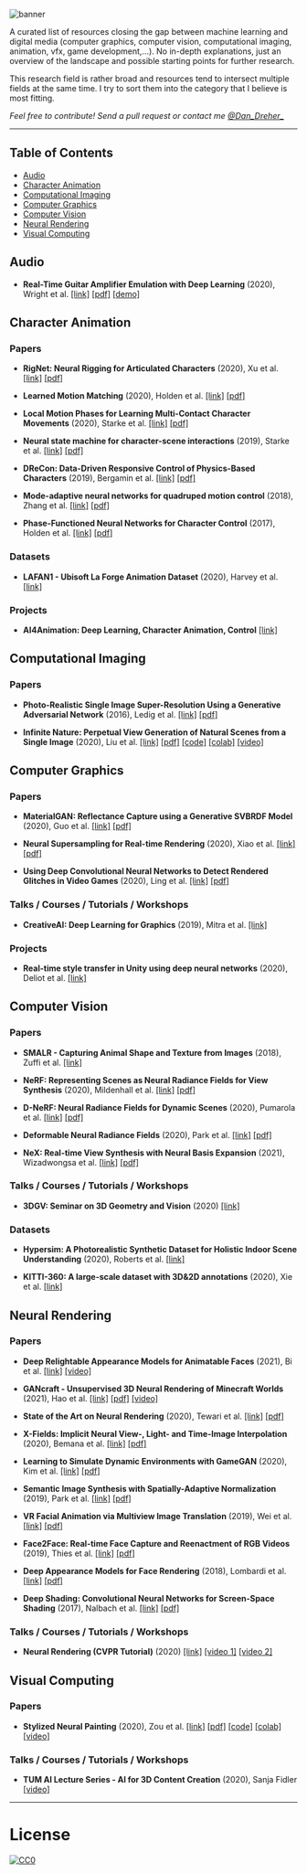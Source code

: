 ![banner](https://github.com/DDreher/awesome-ml-for-digital-media/blob/master/assets/banner.png)

A curated list of resources closing the gap between machine learning and digital media (computer graphics, computer vision, computational imaging, animation, vfx, game development,...).
No in-depth explanations, just an overview of the landscape and possible starting points for further research.    

This research field is rather broad and resources tend to intersect multiple fields at the same time.
I try to sort them into the category that I believe is most fitting.    

_Feel free to contribute! Send a pull request or contact me [@Dan_Dreher_](https://twitter.com/dan_dreher_)_

____

## Table of Contents

* [Audio](#audio)
* [Character Animation](#character-animation)
* [Computational Imaging](#computer-graphics)
* [Computer Graphics](#computer-graphics)
* [Computer Vision](#computer-vision)
* [Neural Rendering](#neural-rendering)
* [Visual Computing](#visual-computing)

## Audio

* **Real-Time Guitar Amplifier Emulation with Deep Learning** (2020), Wright et al. [[link]](https://www.mdpi.com/2076-3417/10/3/766) [[pdf]](https://www.mdpi.com/2076-3417/10/3/766/pdf) [[demo]](http://research.spa.aalto.fi/publications/papers/applsci-deep/)

## Character Animation

### Papers

* **RigNet: Neural Rigging for Articulated Characters** (2020), Xu et al. [[link]](https://zhan-xu.github.io/rig-net/) [[pdf]](https://people.cs.umass.edu/~zhanxu/papers/RigNet.pdf)

* **Learned Motion Matching** (2020), Holden et al. [[link]](http://theorangeduck.com/page/learned-motion-matching) [[pdf]](http://theorangeduck.com/media/uploads/other_stuff/Learned_Motion_Matching.pdf)

* **Local Motion Phases for Learning Multi-Contact Character Movements** (2020), Starke et al. [[link]](https://github.com/sebastianstarke/AI4Animation) [[pdf]](https://github.com/sebastianstarke/AI4Animation/raw/master/Media/SIGGRAPH_2020/Paper.pdf)

* **Neural state machine for character-scene interactions** (2019), Starke et al. [[link]](https://github.com/sebastianstarke/AI4Animation) [[pdf]](https://github.com/sebastianstarke/AI4Animation/raw/master/Media/SIGGRAPH_Asia_2019/Paper.pdf)

* **DReCon: Data-Driven Responsive Control of Physics-Based Characters** (2019), Bergamin et al. [[link]](https://montreal.ubisoft.com/en/drecon-data-driven-responsive-control-of-physics-based-characters/) [[pdf]](https://static-wordpress.akamaized.net/montreal.ubisoft.com/wp-content/uploads/2019/11/13214229/DReCon.pdf)

* **Mode-adaptive neural networks for quadruped motion control** (2018), Zhang et al. [[link]](https://github.com/sebastianstarke/AI4Animation) [[pdf]](https://github.com/sebastianstarke/AI4Animation/raw/master/Media/SIGGRAPH_2018/Paper.pdf)

* **Phase-Functioned Neural Networks for Character Control** (2017), Holden et al. [[link]](http://theorangeduck.com/page/phase-functioned-neural-networks-character-control) [[pdf]](http://theorangeduck.com/media/uploads/other_stuff/phasefunction.pdf)

### Datasets

* **LAFAN1 - Ubisoft La Forge Animation Dataset** (2020), Harvey et al. [[link]](https://github.com/ubisoft/Ubisoft-LaForge-Animation-Dataset)

### Projects

* **AI4Animation: Deep Learning, Character Animation, Control** [[link]](https://github.com/sebastianstarke/AI4Animation)

## Computational Imaging

### Papers

* **Photo-Realistic Single Image Super-Resolution Using a Generative Adversarial Network** (2016), Ledig et al. [[link]](https://arxiv.org/abs/1609.04802) [[pdf]](https://arxiv.org/pdf/1609.04802)

* **Infinite Nature: Perpetual View Generation of Natural Scenes from a Single Image** (2020), Liu et al. [[link]](https://infinite-nature.github.io) [[pdf]](https://arxiv.org/pdf/2012.09855) [[code]](https://github.com/google-research/google-research/blob/master/infinite_nature) [[colab]](https://colab.research.google.com/github/google-research/google-research/blob/master/infinite_nature/infinite_nature_demo.ipynb) [[video]](https://youtu.be/oXUf6anNAtc)

## Computer Graphics

### Papers

* **MaterialGAN: Reflectance Capture using a Generative SVBRDF Model** (2020), Guo et al. [[link]](https://shuangz.com/projects/materialgan-sa20/) [[pdf]](https://shuangz.com/projects/materialgan-sa20/materialgan-sa20.pdf)

* **Neural Supersampling for Real-time Rendering** (2020), Xiao et al. [[link]](https://research.fb.com/blog/2020/07/introducing-neural-supersampling-for-real-time-rendering/) [[pdf]](https://research.fb.com/wp-content/uploads/2020/06/Neural-Supersampling-for-Real-time-Rendering.pdf)

* **Using Deep Convolutional Neural Networks to Detect Rendered Glitches in Video Games** (2020), Ling et al. [[link]](https://www.ea.com/seed/news/using-deep-convolutional-neural-networks-detect-glitches?Campaign_Source=ea+insiders&es_id=b22058bee4) [[pdf]](https://media.contentapi.ea.com/content/dam/ea/seed/presentations/seed-using-deep-convolutional-neural-networks-detect-glitches-paper.pdf)

### Talks / Courses / Tutorials / Workshops

* **CreativeAI: Deep Learning for Graphics** (2019), Mitra et al. [[link]](https://geometry.cs.ucl.ac.uk/creativeai/)

### Projects

* **Real-time style transfer in Unity using deep neural networks** (2020), Deliot et al. [[link]](https://blogs.unity3d.com/2020/11/25/real-time-style-transfer-in-unity-using-deep-neural-networks/)

## Computer Vision

### Papers

* **SMALR - Capturing Animal Shape and Texture from Images** (2018), Zuffi et al. [[link]](http://smalr.is.tue.mpg.de/)

* **NeRF: Representing Scenes as Neural Radiance Fields for View Synthesis** (2020), Mildenhall et al. [[link]](https://www.matthewtancik.com/nerf) [[pdf]](https://arxiv.org/pdf/2003.08934)
 
* **D-NeRF: Neural Radiance Fields for Dynamic Scenes** (2020), Pumarola et al. [[link]](https://www.albertpumarola.com/research/D-NeRF/) [[pdf]](https://arxiv.org/pdf/2011.13961)
 
* **Deformable Neural Radiance Fields** (2020), Park et al. [[link]](https://nerfies.github.io/) [[pdf]](https://arxiv.org/pdf/2011.12948.pdf)
 
* **NeX: Real-time View Synthesis with Neural Basis Expansion** (2021), Wizadwongsa et al. [[link]](https://nex-mpi.github.io/) [[pdf]](https://arxiv.org/pdf/2103.05606.pdf)
 
### Talks / Courses / Tutorials / Workshops

* **3DGV: Seminar on 3D Geometry and Vision** (2020) [[link]](https://3dgv.github.io/)

### Datasets

* **Hypersim: A Photorealistic Synthetic Dataset for Holistic Indoor Scene Understanding** (2020), Roberts et al. [[link]](https://github.com/apple/ml-hypersim/)

* **KITTI-360: A large-scale dataset with 3D&2D annotations** (2020), Xie et al. [[link]](http://www.cvlibs.net/datasets/kitti-360/)

## Neural Rendering

### Papers

* **Deep Relightable Appearance Models for Animatable Faces** (2021), Bi et al. [[link]](https://sai-bi.github.io/project/sig21_avatar/index.html) [[video]](https://www.youtube.com/watch?v=5YigyNvt4GE)

* **GANcraft - Unsupervised 3D Neural Rendering of Minecraft Worlds** (2021), Hao et al. [[link]](https://nvlabs.github.io/GANcraft/) [[pdf]](https://arxiv.org/pdf/2104.07659.pdf) [[video]](https://www.youtube.com/watch?v=1Hky092CGFQ&feature=emb_title)

* **State of the Art on Neural Rendering** (2020), Tewari et al. [[link]](http://www.niessnerlab.org/projects/tewari2020neuralrendering.html) [[pdf]](https://arxiv.org/pdf/2004.03805.pdf)

* **X-Fields: Implicit Neural View-, Light- and Time-Image Interpolation** (2020), Bemana et al. [[link]](http://xfields.mpi-inf.mpg.de/) [[pdf]](http://xfields.mpi-inf.mpg.de/paper/X_Fields__siggasia_2020.pdf)

* **Learning to Simulate Dynamic Environments with GameGAN** (2020), Kim et al. [[link]](https://nv-tlabs.github.io/gameGAN/) [[pdf]](https://arxiv.org/pdf/2005.12126.pdf)

* **Semantic Image Synthesis with Spatially-Adaptive Normalization** (2019), Park et al. [[link]](https://nvlabs.github.io/SPADE/) [[pdf]](https://arxiv.org/pdf/1903.07291.pdf)

* **VR Facial Animation via Multiview Image Translation** (2019), Wei et al. [[link]](https://research.fb.com/publications/vr-facial-animation-via-multiview-image-translation/) [[pdf]](https://research.fb.com/wp-content/uploads/2019/06/VR-Facial-Animation-via-Multiview-Image-Translation.pdf)

* **Face2Face: Real-time Face Capture and Reenactment of RGB Videos** (2019), Thies et al. [[link]](http://www.niessnerlab.org/projects/thies2018face.html) [[pdf]](http://www.niessnerlab.org/papers/2019/8facetoface/thies2018face.pdf)

* **Deep Appearance Models for Face Rendering** (2018), Lombardi et al. [[link]](
https://research.fb.com/publications/deep-appearance-models-for-face-rendering/) [[pdf]](https://research.fb.com/wp-content/uploads/2018/08/Deep-Appearance-Models-for-Face-Rendering.pdf)

* **Deep Shading: Convolutional Neural Networks for Screen-Space Shading** (2017), Nalbach et al. [[link]](http://deep-shading-datasets.mpi-inf.mpg.de/) [[pdf]](http://deep-shading-datasets.mpi-inf.mpg.de/deep-shading.pdf)

### Talks / Courses / Tutorials / Workshops

* **Neural Rendering (CVPR Tutorial)** (2020) [[link]](https://www.neuralrender.com/) [[video 1]](https://www.youtube.com/watch?v=LCTYRqW-ne8) [[video 2]](https://www.youtube.com/watch?v=JlyGNvbGKB8&feature=youtu.be)

## Visual Computing

### Papers

* **Stylized Neural Painting** (2020), Zou et al. [[link]](https://jiupinjia.github.io/neuralpainter/) [[pdf]](https://arxiv.org/abs/2011.08114) [[code]](https://github.com/jiupinjia/stylized-neural-painting) [[colab]](https://colab.research.google.com/drive/1XwZ4VI12CX2v9561-WD5EJwoSTJPFBbr?usp=sharing) [[video]](https://www.youtube.com/watch?v=oerb-nwrXhk&feature=emb_title)

### Talks / Courses / Tutorials / Workshops

* **TUM AI Lecture Series - AI for 3D Content Creation** (2020), Sanja Fidler [[video]](https://www.youtube.com/watch?v=pTTxPq8uZmg&feature=youtu.be)

____

# License

[![CC0](http://mirrors.creativecommons.org/presskit/buttons/88x31/svg/cc-zero.svg)](https://creativecommons.org/publicdomain/zero/1.0/)

